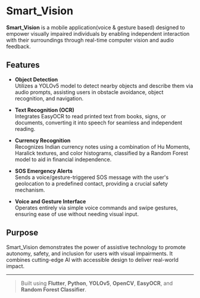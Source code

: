# Smart_Vision

**Smart_Vision** is a mobile application(voice & gesture based) designed to empower visually impaired individuals by enabling independent interaction with their surroundings through real-time computer vision and audio feedback.

## Features

- **Object Detection**  
  Utilizes a YOLOv5 model to detect nearby objects and describe them via audio prompts, assisting users in obstacle avoidance, object recognition, and navigation.

- **Text Recognition (OCR)**  
  Integrates EasyOCR to read printed text from books, signs, or documents, converting it into speech for seamless and independent reading.

- **Currency Recognition**  
  Recognizes Indian currency notes using a combination of Hu Moments, Haralick textures, and color histograms, classified by a Random Forest model to aid in financial independence.

- **SOS Emergency Alerts**  
  Sends a voice/gesture-triggered SOS message with the user's geolocation to a predefined contact, providing a crucial safety mechanism.

- **Voice and Gesture Interface**  
  Operates entirely via simple voice commands and swipe gestures, ensuring ease of use without needing visual input.

## Purpose

Smart_Vision demonstrates the power of assistive technology to promote autonomy, safety, and inclusion for users with visual impairments. It combines cutting-edge AI with accessible design to deliver real-world impact.

---

> Built using **Flutter**, **Python**, **YOLOv5**, **OpenCV**, **EasyOCR**, and **Random Forest Classifier**.

